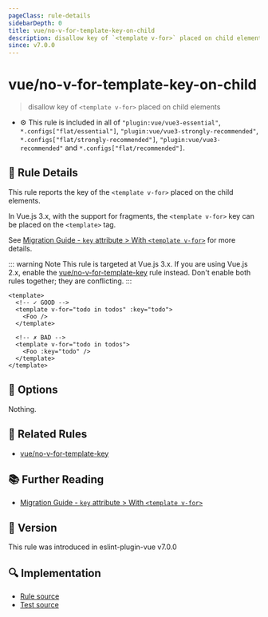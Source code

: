 ```yaml
---
pageClass: rule-details
sidebarDepth: 0
title: vue/no-v-for-template-key-on-child
description: disallow key of `<template v-for>` placed on child elements
since: v7.0.0
---
```


# vue/no-v-for-template-key-on-child

> disallow key of `<template v-for>` placed on child elements

- :gear: This rule is included in all of `"plugin:vue/vue3-essential"`, `*.configs["flat/essential"]`, `"plugin:vue/vue3-strongly-recommended"`, `*.configs["flat/strongly-recommended"]`, `"plugin:vue/vue3-recommended"` and `*.configs["flat/recommended"]`.

## :book: Rule Details

This rule reports the key of the `<template v-for>` placed on the child elements.

In Vue.js 3.x, with the support for fragments, the `<template v-for>` key can be placed on the `<template>` tag.

See [Migration Guide - `key` attribute > With `<template v-for>`](https://v3-migration.vuejs.org/breaking-changes/key-attribute.html#with-template-v-for) for more details.

::: warning Note
This rule is targeted at Vue.js 3.x.
If you are using Vue.js 2.x, enable the [vue/no-v-for-template-key] rule instead. Don't enable both rules together; they are conflicting.
:::

<eslint-code-block :rules="{'vue/no-v-for-template-key-on-child': ['error']}">

```vue
<template>
  <!-- ✓ GOOD -->
  <template v-for="todo in todos" :key="todo">
    <Foo />
  </template>

  <!-- ✗ BAD -->
  <template v-for="todo in todos">
    <Foo :key="todo" />
  </template>
</template>
```

</eslint-code-block>

## :wrench: Options

Nothing.

## :couple: Related Rules

- [vue/no-v-for-template-key]

[vue/no-v-for-template-key]: ./no-v-for-template-key.md

## :books: Further Reading

- [Migration Guide - `key` attribute > With `<template v-for>`](https://v3-migration.vuejs.org/breaking-changes/key-attribute.html#with-template-v-for)

## :rocket: Version

This rule was introduced in eslint-plugin-vue v7.0.0

## :mag: Implementation

- [Rule source](https://github.com/vuejs/eslint-plugin-vue/blob/master/lib/rules/no-v-for-template-key-on-child.js)
- [Test source](https://github.com/vuejs/eslint-plugin-vue/blob/master/tests/lib/rules/no-v-for-template-key-on-child.js)
